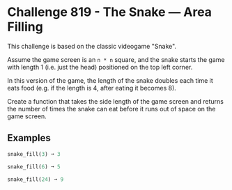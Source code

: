 # Challenge 819 - The Snake — Area Filling

This challenge is based on the classic videogame "Snake".

Assume the game screen is an `n * n` square, and the snake starts the game with length 1 (i.e. just the head) positioned on the top left corner.

In this version of the game, the length of the snake doubles each time it eats food (e.g. if the length is 4, after eating it becomes 8).

Create a function that takes the side length of the game screen and returns the number of times the snake can eat before it runs out of space on the game screen.

## Examples
```python
snake_fill(3) ➞ 3

snake_fill(6) ➞ 5

snake_fill(24) ➞ 9
```
